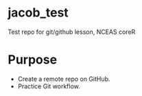 # jacob_test
Test repo for git/github lesson, NCEAS coreR 

# Purpose
- Create a remote repo on GitHub.
- Practice Git workflow.
